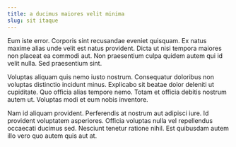 ```yaml
---
title: a ducimus maiores velit minima
slug: sit itaque
---
```


Eum iste error. Corporis sint recusandae eveniet quisquam. Ex natus maxime alias unde velit est natus provident. Dicta ut nisi tempora maiores non placeat ea commodi aut. Non praesentium culpa quidem autem qui id velit nulla. Sed praesentium sint.

Voluptas aliquam quis nemo iusto nostrum. Consequatur doloribus non voluptas distinctio incidunt minus. Explicabo sit beatae dolor deleniti ut cupiditate. Quo officia alias tempore nemo. Totam et officia debitis nostrum autem ut. Voluptas modi et eum nobis inventore.

Nam id aliquam provident. Perferendis at nostrum aut adipisci iure. Id provident voluptatem asperiores. Officia voluptas nulla vel repellendus occaecati ducimus sed. Nesciunt tenetur ratione nihil. Est quibusdam autem illo vero quo autem quis aut at.
